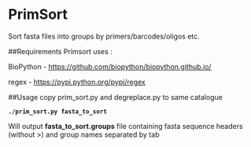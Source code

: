 # PrimSort
Sort fasta files into groups by primers/barcodes/oligos etc.

##Requirements
Primsort uses :

BioPython  - <https://github.com/biopython/biopython.github.io/>

regex - <https://pypi.python.org/pypi/regex>

##Usage
copy prim_sort.py and degreplace.py to same catalogue

**`./prim_sort.py fasta_to_sort`**

Will output  **fasta_to\_sort.groups** file containing fasta 
sequence headers (without >) and group names separated by tab


